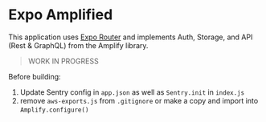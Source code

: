 # Expo Amplified

This application uses [Expo Router](https://expo.github.io/router/docs/) and implements Auth, Storage, and API (Rest & GraphQL) from the Amplify library.

> WORK IN PROGRESS

Before building:
1. Update Sentry config in `app.json` as well as `Sentry.init` in `index.js`
2. remove `aws-exports.js` from `.gitignore` or make a copy and import into `Amplify.configure()`